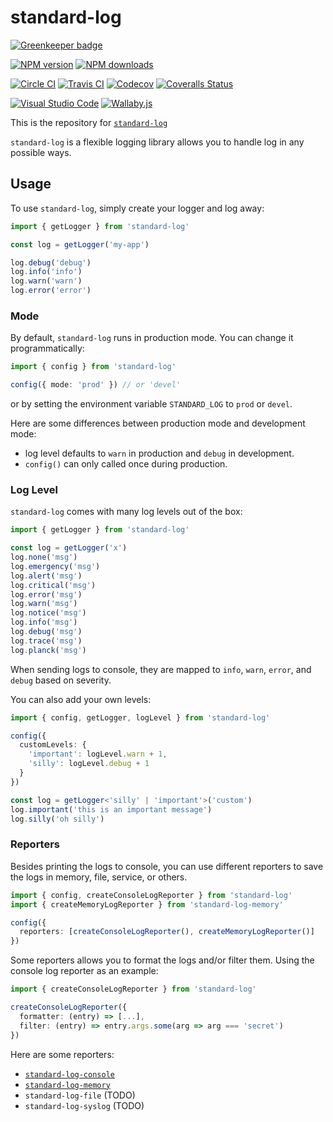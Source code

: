 # standard-log

[![Greenkeeper badge](https://badges.greenkeeper.io/unional/standard-log.svg)](https://greenkeeper.io/)

[![NPM version][npm-image]][npm-url]
[![NPM downloads][downloads-image]][downloads-url]

[![Circle CI][circleci-image]][circleci-url]
[![Travis CI][travis-image]][travis-url]
[![Codecov][codecov-image]][codecov-url]
[![Coveralls Status][coveralls-image]][coveralls-url]

[![Visual Studio Code][vscode-image]][vscode-url]
[![Wallaby.js][wallaby-image]][wallaby-url]

This is the repository for [`standard-log`](https://github.com/unional/standard-log)

`standard-log` is a flexible logging library allows you to handle log in any possible ways.

## Usage

To use `standard-log`, simply create your logger and log away:
```ts
import { getLogger } from 'standard-log'

const log = getLogger('my-app')

log.debug('debug')
log.info('info')
log.warn('warn')
log.error('error')
```

### Mode

By default, `standard-log` runs in production mode.
You can change it programmatically:

```ts
import { config } from 'standard-log'

config({ mode: 'prod' }) // or 'devel'
```

or by setting the environment variable `STANDARD_LOG` to `prod` or `devel`.

Here are some differences between production mode and development mode:

- log level defaults to `warn` in production and `debug` in development.
- `config()` can only called once during production.

### Log Level

`standard-log` comes with many log levels out of the box:

```ts
import { getLogger } from 'standard-log'

const log = getLogger('x')
log.none('msg')
log.emergency('msg')
log.alert('msg')
log.critical('msg')
log.error('msg')
log.warn('msg')
log.notice('msg')
log.info('msg')
log.debug('msg')
log.trace('msg')
log.planck('msg')
```

When sending logs to console, they are mapped to `info`, `warn`, `error`, and `debug` based on severity.

You can also add your own levels:

```ts
import { config, getLogger, logLevel } from 'standard-log'

config({
  customLevels: {
    'important': logLevel.warn + 1,
    'silly': logLevel.debug + 1
  }
})

const log = getLogger<'silly' | 'important'>('custom')
log.important('this is an important message')
log.silly('oh silly')
```

### Reporters

Besides printing the logs to console,
you can use different reporters to save the logs in memory, file, service, or others.

```ts
import { config, createConsoleLogReporter } from 'standard-log'
import { createMemoryLogReporter } from 'standard-log-memory'

config({
  reporters: [createConsoleLogReporter(), createMemoryLogReporter()]
})
```

Some reporters allows you to format the logs and/or filter them.
Using the console log reporter as an example:

```ts
import { createConsoleLogReporter } from 'standard-log'

createConsoleLogReporter({
  formatter: (entry) => [...],
  filter: (entry) => entry.args.some(arg => arg === 'secret')
})
```

Here are some reporters:

- [`standard-log-console`](https://github.com/unional/standard-log/tree/master/packages/console)
- [`standard-log-memory`](https://github.com/unional/standard-log/tree/master/packages/memory)
- `standard-log-file` (TODO)
- `standard-log-syslog` (TODO)

[circleci-image]: https://circleci.com/gh/unional/standard-log/tree/master.svg?style=shield
[circleci-url]: https://circleci.com/gh/unional/standard-log/tree/master
[codecov-image]: https://codecov.io/gh/unional/standard-log/branch/master/graph/badge.svg
[codecov-url]: https://codecov.io/gh/unional/standard-log
[coveralls-image]: https://coveralls.io/repos/github/unional/standard-log/badge.svg
[coveralls-url]: https://coveralls.io/github/unional/standard-log
[downloads-image]: https://img.shields.io/npm/dm/standard-log.svg?style=flat
[downloads-url]: https://npmjs.org/package/standard-log
[npm-image]: https://img.shields.io/npm/v/standard-log.svg?style=flat
[npm-url]: https://www.npmjs.com/package/standard-log
[travis-image]: https://img.shields.io/travis/unional/standard-log/master.svg?style=flat
[travis-url]: https://travis-ci.com/unional/standard-log?branch=master
[vscode-image]: https://img.shields.io/badge/vscode-ready-green.svg
[vscode-url]: https://code.visualstudio.com/
[wallaby-image]: https://img.shields.io/badge/wallaby.js-configured-green.svg
[wallaby-url]: https://wallabyjs.com
